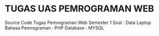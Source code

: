# TUGAS UAS PEMROGRAMAN WEB 
 Source Code Tugas Pemrograman Web Semester 1
 Soal : Data Laptop 
 Bahasa Pemrograman : PHP
 Database : MYSQL
